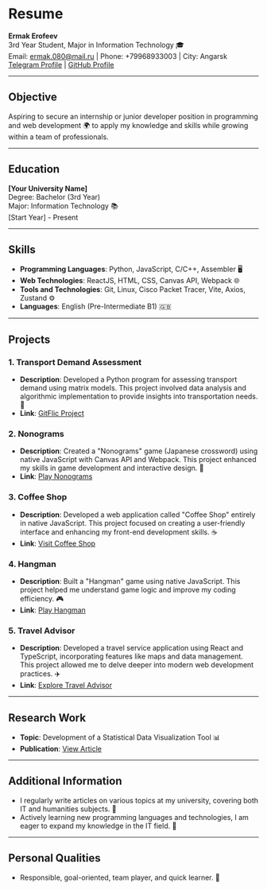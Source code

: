 # Resume

**Ermak Erofeev**  
3rd Year Student, Major in Information Technology 🎓  
Email: ermak.080@mail.ru | Phone: +79968933003 | City: Angarsk
[Telegram Profile](https://t.me/yermaka) | [GitHub Profile](https://github.com/yermaka-a)

---

## Objective
Aspiring to secure an internship or junior developer position in programming and web development 🌍 to apply my knowledge and skills while growing within a team of professionals.

---

## Education
**[Your University Name]**  
Degree: Bachelor (3rd Year)  
Major: Information Technology 📚  
[Start Year] - Present

---

## Skills
- **Programming Languages**: Python, JavaScript, C/C++, Assembler 🖥️
- **Web Technologies**: ReactJS, HTML, CSS, Canvas API, Webpack 🌐
- **Tools and Technologies**: Git, Linux, Cisco Packet Tracer, Vite, Axios, Zustand ⚙️
- **Languages**: English (Pre-Intermediate B1) 🇬🇧

---

## Projects

### 1. Transport Demand Assessment
- **Description**: Developed a Python program for assessing transport demand using matrix models. This project involved data analysis and algorithmic implementation to provide insights into transportation needs. 🚗
- **Link**: [GitFlic Project](https://gitflic.ru/project/yermaka/raschet-modelei?branch=models_tree)

### 2. Nonograms
- **Description**: Created a "Nonograms" game (Japanese crossword) using native JavaScript with Canvas API and Webpack. This project enhanced my skills in game development and interactive design. 🧩
- **Link**: [Play Nonograms](https://github.com/yermaka-a/nonograms)

### 3. Coffee Shop
- **Description**: Developed a web application called "Coffee Shop" entirely in native JavaScript. This project focused on creating a user-friendly interface and enhancing my front-end development skills. ☕
- **Link**: [Visit Coffee Shop](https://github.com/yermaka-a/coffee-house-week)

### 4. Hangman
- **Description**: Built a "Hangman" game using native JavaScript. This project helped me understand game logic and improve my coding efficiency. 🎮
- **Link**: [Play Hangman](https://github.com/yermaka-a/hangman)

### 5. Travel Advisor
- **Description**: Developed a travel service application using React and TypeScript, incorporating features like maps and data management. This project allowed me to delve deeper into modern web development practices. ✈️
- **Link**: [Explore Travel Advisor](https://gitflic.ru/project/yermaka/react-advisor/blob?file=README.md&branch=master&mode=markdown)

---

## Research Work
- **Topic**: Development of a Statistical Data Visualization Tool 📊
- **Publication**: [View Article](https://angtu.editorum.ru/ru/nauka/article/84184/view)

---

## Additional Information
- I regularly write articles on various topics at my university, covering both IT and humanities subjects. 📝
- Actively learning new programming languages and technologies, I am eager to expand my knowledge in the IT field. 🚀

---

## Personal Qualities
- Responsible, goal-oriented, team player, and quick learner. 🌟
